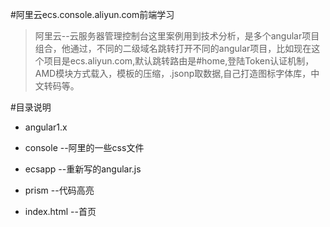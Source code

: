 #阿里云ecs.console.aliyun.com前端学习

> 阿里云--云服务器管理控制台这里案例用到技术分析，是多个angular项目组合，他通过，不同的二级域名跳转打开不同的angular项目，比如现在这个项目是ecs.aliyun.com,默认跳转路由是#home,登陆Token认证机制，AMD模块方式载入，模板的压缩，.jsonp取数据,自己打造图标字体库，中文转码等。


#目录说明

* angular1.x

* console  --阿里的一些css文件

* ecsapp  --重新写的angular.js

* prism   --代码高亮

* index.html --首页

